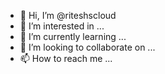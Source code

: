 - 👋 Hi, I’m @riteshscloud
- 👀 I’m interested in ...
- 🌱 I’m currently learning ...
- 💞️ I’m looking to collaborate on ...
- 📫 How to reach me ...

<!---
riteshscloud/riteshscloud is a ✨ special ✨ repository because its `README.md` (this file) appears on your GitHub profile.
You can click the Preview link to take a look at your changes.
--->
